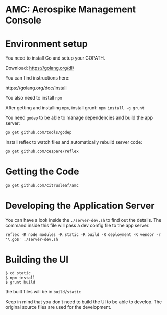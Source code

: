 # AMC: Aerospike Management Console

# Environment setup

You need to install Go and setup your GOPATH.

Download: https://golang.org/dl/

You can find instructions here:

https://golang.org/doc/install

You also need to install `npm`

After getting and installing `npm`, install grunt: `npm install -g grunt`

You need `godep` to be able to manage dependencies and build the app server:

`go get github.com/tools/godep`

Install reflex to watch files and automatically rebuild server code:

`go get github.com/cespare/reflex`

# Getting the Code

`go get github.com/citrusleaf/amc`

# Developing the Application Server

You can have a look inside the `./server-dev.sh` to find out the details. The command inside this file will pass a dev config file to the app server.

`reflex -R node_modules -R static -R build -R deployment -R vendor -r '\.go$' ./server-dev.sh`

# Building the UI

```shell
$ cd static
$ npm install
$ grunt build
```

the built files will be in `build/static`

Keep in mind that you don't need to build the UI to be able to develop. The original source files are used for the development.
